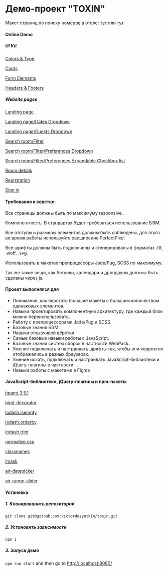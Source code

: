 <h1>Демо-проект "TOXIN"</h1>
<p>Макет страниц по поиску номеров в отеле: <a href="https://www.figma.com/file/MumYcKVk9RkKZEG6dR5E3A/" rel="noopener noreferrer" target="_blank">тут</a> или <a href="https://www.figma.com/file/xorjGw6bbI9mK7fZAMebJu/FSD-frontend-education-program.-The-2nd-task-Copy" rel="noopener noreferrer" target="_blank">тут</a>.</p>
<h4>Online Demo</h4>
<h5>UI Kit</h5>
  <p><a href="https://victordesyatkin.github.io/toxin/colors-and-type.html" rel="noopener noreferrer" target="_blank">Colors & Type</a></p>
  <p><a href="https://victordesyatkin.github.io/toxin/cards.html" rel="noopener noreferrer" target="_blank">Cards</a></p>
  <p><a href="https://victordesyatkin.github.io/toxin/form-elements.html" rel="noopener noreferrer" target="_blank">Form Elements</a></p>
  <p><a href="https://victordesyatkin.github.io/toxin/headers-and-footers.html" rel="noopener noreferrer" target="_blank">Headers & Footers</a></p>
<h5>Website pages</h5>
  <p><a href="https://victordesyatkin.github.io/toxin/landing-page.html" rel="noopener noreferrer" target="_blank">Landing page</a></p>
  <p><a href="https://victordesyatkin.github.io/toxin/landing-page-dates-dropdown.html" rel="noopener noreferrer" target="_blank">Landing page/Dates Dropdown</a></p>
  <p><a href="https://victordesyatkin.github.io/toxin/landing-page-guests-dropdown.html" rel="noopener noreferrer" target="_blank">Landing page/Guests Dropdown</a></p>
  <p><a href="https://victordesyatkin.github.io/toxin/search-room-filter.html" rel="noopener noreferrer" target="_blank">Search room/Filter</a></p>
  <p><a href="https://victordesyatkin.github.io/toxin/search-room-filter-preferences-dropdown.html" rel="noopener noreferrer" target="_blank">Search room/Filter/Preferences Dropdown</a></p>
  <p><a href="https://victordesyatkin.github.io/toxin/search-room-filter-preferences-expandable-checkbox-list.html" rel="noopener noreferrer" target="_blank">Search room/Filter/Preferences Expandable Checkbox list</a></p>
  <p><a href="https://victordesyatkin.github.io/toxin/room-details.html" rel="noopener noreferrer" target="_blank">Room details</a></p>
  <p><a href="https://victordesyatkin.github.io/toxin/registration.html" rel="noopener noreferrer" target="_blank">Registration</a></p>
  <p><a href="https://victordesyatkin.github.io/toxin/registration-sign-in.html" rel="noopener noreferrer" target="_blank">Sign in</a></p>
<h4>Требования к верстке:</h4>
<p>Все страницы должны быть по максимуму responsive.</p>
<p>Компонентность. В стандартах будет требоваться использование БЭМ.</p>
<p>Все отступы и размеры элементов должны быть соблюдены, для этого во время работы используйте расширение PerfectPixel</p>
<p>Все шрифты должны быть подключены и сгенерированы в форматах .ttf, .woff, .svg.</p>
<p>Использовать в макетах препроцессоры Jade/Pug, SCSS по максимуму.</p>
<p>Так же такие вещи, как бегунки, календари и дропдауны должны быть сделаны через js.</p>
<h4>Проект выполнялся для</h4>
<ul>
  <li>Понимание, как верстать большие макеты с большим количеством одинаковых элементов.</li>
  <li>Навыки проектировать компонентную архитектуру, где каждый блок можно переиспользовать.</li>
  <li>Работу с препроцессорами Jade/Pug и SCSS.</li>
  <li>Базовые знания БЭМ.</li>
  <li>Навыки отзывчивой вёрстки.</li>
  <li>Самые базовые навыки работы с JavaScript.</li>
  <li>Базовые знания систем сборок в частности WebPack.</li>
  <li>Умение подключать и настраивать шрифты так, чтобы они корректно отображались в разных браузерах.</li>
  <li>Умение искать, подключать и настраивать JavaScript-библиотеки и jQuery-плагины в частности.</li>
  <li>Навыки работы с макетами в Figma</li>
</ul>
<h4>JavaScript-библиотеки, jQuery-плагины и npm-пакеты</h4>
<p><a href="https://jquery.com/" target="_blank" rel="noopener noreferrer">jquery 3.5.1</a></p>
<p><a href="https://www.npmjs.com/package/bind-decorator" target="_blank" rel="noopener noreferrer">bind-decorator</a></p>
<p><a href="https://www.npmjs.com/package/lodash.isempty" target="_blank" rel="noopener noreferrer">lodash.isempty</a></p>
<p><a href="https://www.npmjs.com/package/lodash.orderby" target="_blank" rel="noopener noreferrer">lodash.orderby</a></p>
<p><a href="https://www.npmjs.com/package/lodash.trim" target="_blank" rel="noopener noreferrer">lodash.trim</a></p>
<p><a href="https://www.npmjs.com/package/normalize.css" target="_blank" rel="noopener noreferrer">normalize.css</a></p>
<p><a href="https://github.com/JedWatson/classnames" target="_blank" rel="noopener noreferrer">classnames</a></p>
<p><a href="https://github.com/uNmAnNeR/imaskjs" target="_blank" rel="noopener noreferrer">imask</a></p>
<p><a href="https://github.com/t1m0n/air-datepicker" target="_blank" rel="noopener noreferrer">air-datepicker</a></p>
<p><a href="https://github.com/victordesyatkin/air-range-slider" target="_blank" rel="noopener noreferrer">air-range-slider</a></p>
<h4>Установка</h4>
  <h5>1. Клонированить репозиторий</h5>
      <code>git clone git@github.com:victordesyatkin/toxin.git</code>
  <h5>2. Установить зависимости</h5>
      <code>npm i</code>
  <h5>3. Запуск демо</h5>
      <code>npm run start</code>
      <span>and then go to <a href="http://localhost:8080/" target="_blank" rel="noopener noreferrer">http://localhost:8080/</a></span>
